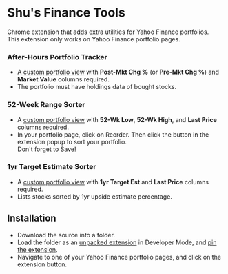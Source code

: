 # Shu's Finance Tools
Chrome extension that adds extra utilities for Yahoo Finance portfolios.  
This extension only works on Yahoo Finance portfolio pages.

### After-Hours Portfolio Tracker
- A [custom portfolio view](https://help.yahoo.com/kb/set-custom-views-portfolios-sln5231.html) with **Post-Mkt Chg %** (or **Pre-Mkt Chg %**) and **Market Value** columns required.
- The portfolio must have holdings data of bought stocks.

### 52-Week Range Sorter
- A [custom portfolio view](https://help.yahoo.com/kb/set-custom-views-portfolios-sln5231.html) with **52-Wk Low**, **52-Wk High**, and **Last Price** columns required.
- In your portfolio page, click on Reorder. Then click the button in the extension popup to sort your portfolio.  
  Don't forget to Save!

### 1yr Target Estimate Sorter
- A [custom portfolio view](https://help.yahoo.com/kb/set-custom-views-portfolios-sln5231.html) with **1yr Target Est** and **Last Price** columns required.
- Lists stocks sorted by 1yr upside estimate percentage.

## Installation
- Download the source into a folder.
- Load the folder as an [unpacked extension](https://developer.chrome.com/docs/extensions/get-started/tutorial/hello-world#load-unpacked) in Developer Mode, and [pin the extension](https://developer.chrome.com/docs/extensions/get-started/tutorial/hello-world#pin_the_extension).
- Navigate to one of your Yahoo Finance portfolio pages, and click on the extension button.
